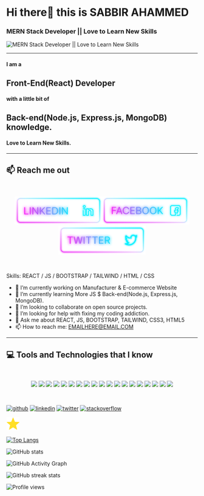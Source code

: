 # Hi there👋 this is SABBIR AHAMMED
### MERN Stack Developer || Love to Learn New Skills
![MERN Stack Developer || Love to Learn New Skills](https://media-exp1.licdn.com/dms/image/C4E16AQEggh8KHanUuQ/profile-displaybackgroundimage-shrink_350_1400/0/1643146951091?e=1658966400&v=beta&t=rjUDk4q52dFB-H56tBxZvJWxyCzsBy7eIRg44X-hsZo)

<hr/>

<h4>I am a</h4> 
<h2>Front-End(React) Developer</h2>
<h4>with a little bit of</h4>
<h2>Back-end(Node.js, Express.js, MongoDB) knowledge.</h2>
<h4>Love to Learn New Skills.</h4>

<hr/>

## :mailbox: Reach me out

<br />

[<p align="center"><img height="75" src="https://github.com/sabbirpboss/sabbirpboss/blob/main/assets/images/social/Linkedin.png">](https://www.linkedin.com/in/sabbir-ah/)[<img height="75" src="https://github.com/sabbirpboss/sabbirpboss/blob/main/assets/images/social/Facebook.png">](https://www.facebook.com/#)[<img height="75" src="https://github.com/sabbirpboss/sabbirpboss/blob/main/assets/images/social/Twitter.png"> </p>](https://twitter.com/SAbbirAh99)

<br />

Skills: REACT / JS / BOOTSTRAP / TAILWIND / HTML / CSS

- 🔭 I’m currently working on Manufacturer & E-commerce Website 
- 🌱 I’m currently learning More JS $ Back-end(Node.js, Express.js, MongoDB). 
- 👯 I’m looking to collaborate on open source projects. 
- 🤔 I’m looking for help with fixing my coding addiction. 
- 💬 Ask me about  REACT, JS, BOOTSTRAP, TAILWIND, CSS3, HTML5 
- 📫 How to reach me: EMAILHERE@EMAIL.COM 

<hr/>

## :computer: Tools and Technologies that I know
<br>
<p align="center">
<img src="https://img.shields.io/badge/HTML5-E34F26?style=for-the-badge&logo=html5&logoColor=white" height="25"/> <img src="https://img.shields.io/badge/CSS3-1572B6?style=for-the-badge&logo=css3&logoColor=white" height="25"/> <img src="https://img.shields.io/badge/javascript-F7DF1E.svg?&style=for-the-badge&logo=javascript&logoColor=white" height="25"/> <img src="https://img.shields.io/badge/React-20232A?style=for-the-badge&logo=react&logoColor=61DAFB" height="25"/> <img src="https://img.shields.io/badge/React_Router-CA4245?style=for-the-badge&logo=react-router&logoColor=white" height="25"/> <img src=" 	https://img.shields.io/badge/Sass-CC6699?style=for-the-badge&logo=sass&logoColor=white" height="25"/> <img src="https://img.shields.io/badge/GitHub-4EA94B?style=for-the-badge&logo=GitHub&logoColor=gray&color=white" height="25"/> <img src="https://img.shields.io/badge/Bootstrap-563D7C?style=for-the-badge&logo=bootstrap&logoColor=white" height="25"/> <img src="https://img.shields.io/badge/Tailwind_CSS-38B2AC?style=for-the-badge&logo=tailwind-css&logoColor=38BDF8&color=0B1121" height="25"/> <img src="https://img.shields.io/badge/Netlify-00C7B7?style=for-the-badge&logo=netlify&logoColor=white" height="25"/> <img src="https://img.shields.io/badge/Heroku-430098?style=for-the-badge&logo=heroku&logoColor=white" height="25"/> <img src="https://img.shields.io/badge/firebase-FFCA28.svg?&style=for-the-badge&logo=firebase&logoColor=white" height="25"/> <img src="https://img.shields.io/badge/Node.js-43853D?style=for-the-badge&logo=node.js&logoColor=white" height="25"/> <img src=" https://img.shields.io/badge/MongoDB-4EA94B?style=for-the-badge&logo=mongodb&logoColor=white" height="25"/> <img src="https://img.shields.io/badge/Figma-4EA94B?style=for-the-badge&logo=figma&logoColor=green&color=orange" height="25"/> <img src="https://img.shields.io/badge/VSCode-4EA94B?style=for-the-badge&logo=VisualStudioCode&logoColor=blue&color=gray" height="25"/> <img src="https://img.shields.io/badge/DevTools-4EA94B?style=for-the-badge&logo=GoogleChrome" height="25"/> <img src="https://img.shields.io/badge/Photopea-4EA94B?style=for-the-badge&logo=Photopea&logoColor=aquamarine&color=gray" height="25"/> <img src="https://img.shields.io/badge/Canva-4EA94B?style=for-the-badge&logo=Canva&logoColor=aquamarine&color=031F31" height="25"/>
</p><br/>

[<img src='https://cdn.jsdelivr.net/npm/simple-icons@3.0.1/icons/github.svg' alt='github' height='40'>](https://github.com/sabbirpboss)  [<img src='https://cdn.jsdelivr.net/npm/simple-icons@3.0.1/icons/linkedin.svg' alt='linkedin' height='40'>](https://www.linkedin.com/in/sabbir-ah/)  [<img src='https://cdn.jsdelivr.net/npm/simple-icons@3.0.1/icons/twitter.svg' alt='twitter' height='40'>](https://twitter.com/@SAbbirAh99)  [<img src='https://cdn.jsdelivr.net/npm/simple-icons@3.0.1/icons/stackoverflow.svg' alt='stackoverflow' height='40'>](https://stackoverflow.com/users/19085197)  

<a href='https://stars.github.com/'><img src='https://raw.githubusercontent.com/acervenky/animated-github-badges/master/assets/starbadge.gif' width='35' height='35'></a> 

[![Top Langs](https://github-readme-stats.vercel.app/api/top-langs/?username=sabbirpboss)](https://github.com/anuraghazra/github-readme-stats)

![GitHub stats](https://github-readme-stats.vercel.app/api?username=sabbirpboss&show_icons=true&count_private=true)  

![GitHub Activity Graph](https://activity-graph.herokuapp.com/graph?username=sabbirpboss)  

![GitHub streak stats](https://github-readme-streak-stats.herokuapp.com/?user=sabbirpboss)  

![Profile views](https://gpvc.arturio.dev/sabbirpboss)  
